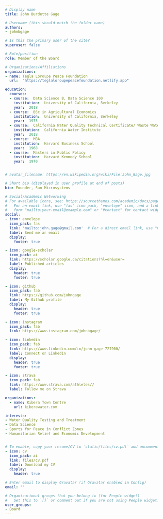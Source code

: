 ```yaml
---
# Display name
title: John Burdette Gage

# Username (this should match the folder name)
authors:
- johnbgage

# Is this the primary user of the site?
superuser: false

# Role/position
role: Member of the Board

# Organizations/Affiliations
organizations:
- name: Tegla Loroupe Peace Foundation
  url:  "https://teglaloroupepeacefoundation.netlify.app"

education:
  courses:
  - course:  Data Science 8, Data Science 100
    institution:  University of California, Berkeley
    year:  2018
  - course:  BSc in Agricultural Economics
    institution:  University of California, Berkeley
    year:  1975
  - course:  California Water Quality Technical Certificate/ Waste Water Treatment Level II
    institution:  California Water Institute
    year:  2018
  - course:  MBA
    institution:  Harvard Business School
    year:  1968
  - course:  Masters in Public Policy
    institution:  Harvard Kennedy School
    year:  1970


# avatar_filename: https://en.wikipedia.org/wiki/File:John_Gage.jpg

# Short bio (displayed in user profile at end of posts)
bio: Founder, Sun Microsystems

# Social/Academic Networking
# For available icons, see: https://sourcethemes.com/academic/docs/page-builder/#icons
#   For an email link, use "fas" icon pack, "envelope" icon, and a link in the
#   form "mailto:your-email@example.com" or "#contact" for contact widget.
social:
- icon: envelope
  icon_pack: fas
  link: 'mailto:john.gage@gmail.com'  # For a direct email link, use "mailto:test@example.org".
  label: Send me an email
  display:
    footer: true

- icon: google-scholar
  icon_pack: ai
  link: https://scholar.google.ca/citations?hl=en&user=
  label: Published articles
  display:
    header: true
    footer: true

- icon: github
  icon_pack: fab
  link: https://github.com/johngage
  label: My Github profile
  display:
    header: true
    footer: true

- icon: instagram
  icon_pack: fab
  link: https://www.instagram.com/johnbgage/

- icon: linkedin
  icon_pack: fab
  link: https://www.linkedin.com/in/john-gage-727900/
  label: Connect on LinkedIn
  display:
    header: true
    footer: true

- icon: strava
  icon_pack: fab
  link: https://www.strava.com/athletes//
  label: Follow me on Strava

organizations:
  - name: Kibera Town Centre
    url: kiberawater.com

interests:
- Water Quality Testing and Treatment
- Data Science
- Sports for Peace in Conflict Zones
- Humanitarian Relief and Economic Development


# To enable, copy your resume/CV to `static/files/cv.pdf` and uncomment the lines below.
- icon: cv
  icon_pack: ai
  link: files/cv.pdf
  label: Download my CV
  display:
    header: true

# Enter email to display Gravatar (if Gravatar enabled in Config)
email: ""

# Organizational groups that you belong to (for People widget)
#   Set this to `[]` or comment out if you are not using People widget.
user_groups:
- Board
---
```

